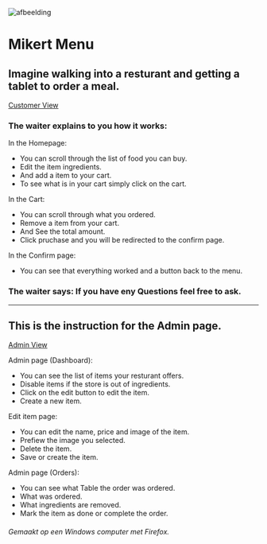 ![afbeelding](https://github.com/user-attachments/assets/f9ed3a5a-93a2-4cec-ad9c-b8ff540769be)
<h1>Mikert Menu</h1>
<h2>Imagine walking into a resturant and getting a tablet to order a meal.</h2>
<p><a href="https://mikert1.github.io/Mikert-food-menu/index.html">Customer View</a></p>
<h3>The waiter explains to you how it works:</h3>
<p>In the Homepage:</p>
<ul>
    <li>You can scroll through the list of food you can buy.</li>
    <li>Edit the item ingredients.</li>
    <li>And add a item to your cart.</li>
    <li>To see what is in your cart simply click on the cart.</li>
</ul>
<p>In the Cart:</p>
<ul>
    <li>You can scroll through what you ordered.</li>
    <li>Remove a item from your cart.</li>
    <li>And See the total amount.</li>
    <li>Click pruchase and you will be redirected to the confirm page.</li>
</ul>
<p>In the Confirm page:</p>
<ul>
    <li>You can see that everything worked and a button back to the menu.</li>
</ul>
<h3>The waiter says: If you have eny Questions feel free to ask.</h3>

<hr>

<h2>This is the instruction for the Admin page.</h2>
<p><a href="https://mikert1.github.io/Mikert-food-menu/admin.html">Admin View</a></p>

<p>Admin page (Dashboard):</p>
<ul>
    <li>You can see the list of items your resturant offers.</li>
    <li>Disable items if the store is out of ingredients.</li>
    <li>Click on the edit button to edit the item.</li>
    <li>Create a new item.</li>
</ul>
<p>Edit item page:</p>
<ul>
    <li>You can edit the name, price and image of the item.</li>
    <li>Prefiew the image you selected.</li>
    <li>Delete the item.</li>
    <li>Save or create the item.</li>
</ul>
<p>Admin page (Orders):</p>
<ul>
    <li>You can see what Table the order was ordered.</li>
    <li>What was ordered.</li>
    <li>What ingredients are removed.</li>
    <li>Mark the item as done or complete the order.</li>
</ul>

<h6>Gemaakt op een Windows computer met Firefox.</h6>
